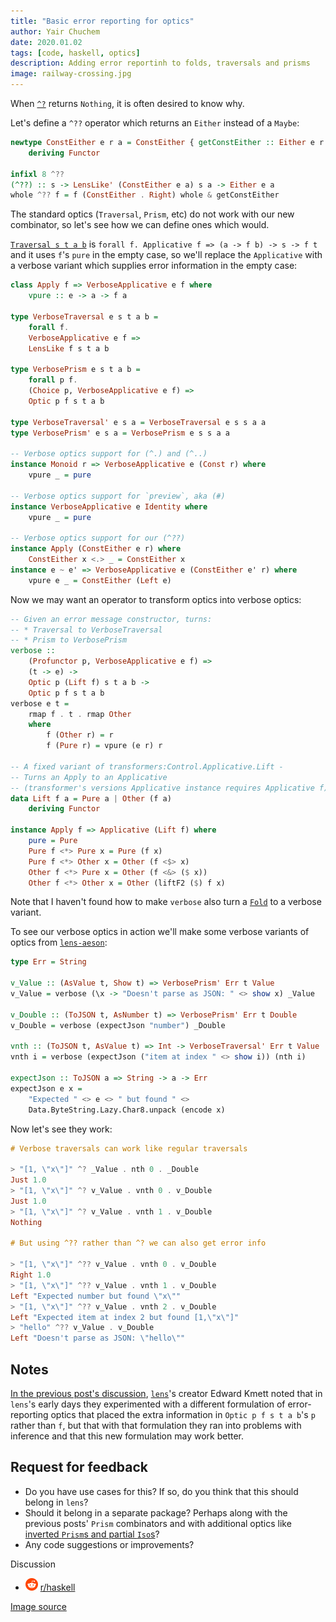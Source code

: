```yaml
---
title: "Basic error reporting for optics"
author: Yair Chuchem
date: 2020.01.02
tags: [code, haskell, optics]
description: Adding error reportinh to folds, traversals and prisms
image: railway-crossing.jpg
---
```


When [`^?`](http://hackage.haskell.org/package/lens-4.18.1/docs/Control-Lens-Fold.html#v:-94--63-) returns `Nothing`, it is often desired to know why.

Let's define a `^??` operator which returns an `Either` instead of a `Maybe`:

```Haskell
newtype ConstEither e r a = ConstEither { getConstEither :: Either e r }
    deriving Functor

infixl 8 ^??
(^??) :: s -> LensLike' (ConstEither e a) s a -> Either e a
whole ^?? f = f (ConstEither . Right) whole & getConstEither
```

The standard optics (`Traversal`, `Prism`, etc) do not work with our new combinator, so let's see how we can define ones which would.

[`Traversal s t a b`](http://hackage.haskell.org/package/lens-4.18.1/docs/Control-Lens-Traversal.html#v:Traversal) is `forall f. Applicative f => (a -> f b) -> s -> f t` and it uses `f`'s `pure` in the empty case, so we'll replace the `Applicative` with a verbose variant which supplies error information in the empty case:

```Haskell
class Apply f => VerboseApplicative e f where
    vpure :: e -> a -> f a

type VerboseTraversal e s t a b =
    forall f.
    VerboseApplicative e f =>
    LensLike f s t a b

type VerbosePrism e s t a b =
    forall p f.
    (Choice p, VerboseApplicative e f) =>
    Optic p f s t a b

type VerboseTraversal' e s a = VerboseTraversal e s s a a
type VerbosePrism' e s a = VerbosePrism e s s a a

-- Verbose optics support for (^.) and (^..)
instance Monoid r => VerboseApplicative e (Const r) where
    vpure _ = pure

-- Verbose optics support for `preview`, aka (#)
instance VerboseApplicative e Identity where
    vpure _ = pure

-- Verbose optics support for our (^??)
instance Apply (ConstEither e r) where
    ConstEither x <.> _ = ConstEither x
instance e ~ e' => VerboseApplicative e (ConstEither e' r) where
    vpure e _ = ConstEither (Left e)
```

Now we may want an operator to transform optics into verbose optics:

```Haskell
-- Given an error message constructor, turns:
-- * Traversal to VerboseTraversal
-- * Prism to VerbosePrism
verbose ::
    (Profunctor p, VerboseApplicative e f) =>
    (t -> e) ->
    Optic p (Lift f) s t a b ->
    Optic p f s t a b
verbose e t =
    rmap f . t . rmap Other
    where
        f (Other r) = r
        f (Pure r) = vpure (e r) r

-- A fixed variant of transformers:Control.Applicative.Lift -
-- Turns an Apply to an Applicative
-- (transformer's versions Applicative instance requires Applicative f)
data Lift f a = Pure a | Other (f a)
    deriving Functor

instance Apply f => Applicative (Lift f) where
    pure = Pure
    Pure f <*> Pure x = Pure (f x)
    Pure f <*> Other x = Other (f <$> x)
    Other f <*> Pure x = Other (f <&> ($ x))
    Other f <*> Other x = Other (liftF2 ($) f x)
```

Note that I haven't found how to make `verbose` also turn a [`Fold`](http://hackage.haskell.org/package/lens-4.18.1/docs/Control-Lens-Fold.html#t:Fold) to a verbose variant.

To see our verbose optics in action we'll make some verbose variants of optics from [`lens-aeson`](https://hackage.haskell.org/package/lens-aeson/docs/Data-Aeson-Lens.html):

```Haskell
type Err = String

v_Value :: (AsValue t, Show t) => VerbosePrism' Err t Value
v_Value = verbose (\x -> "Doesn't parse as JSON: " <> show x) _Value

v_Double :: (ToJSON t, AsNumber t) => VerbosePrism' Err t Double
v_Double = verbose (expectJson "number") _Double

vnth :: (ToJSON t, AsValue t) => Int -> VerboseTraversal' Err t Value
vnth i = verbose (expectJson ("item at index " <> show i)) (nth i)

expectJson :: ToJSON a => String -> a -> Err
expectJson e x =
    "Expected " <> e <> " but found " <>
    Data.ByteString.Lazy.Char8.unpack (encode x)
```

Now let's see they work:

```Haskell
# Verbose traversals can work like regular traversals

> "[1, \"x\"]" ^? _Value . nth 0 . _Double
Just 1.0
> "[1, \"x\"]" ^? v_Value . vnth 0 . v_Double
Just 1.0
> "[1, \"x\"]" ^? v_Value . vnth 1 . v_Double
Nothing

# But using ^?? rather than ^? we can also get error info

> "[1, \"x\"]" ^?? v_Value . vnth 0 . v_Double
Right 1.0
> "[1, \"x\"]" ^?? v_Value . vnth 1 . v_Double
Left "Expected number but found \"x\""
> "[1, \"x\"]" ^?? v_Value . vnth 2 . v_Double
Left "Expected item at index 2 but found [1,\"x\"]"
> "hello" ^?? v_Value . v_Double
Left "Doesn't parse as JSON: \"hello\""
```

## Notes

[In the previous post's discussion](https://www.reddit.com/r/haskell/comments/eh4gpg/elegant_ast_parsing_and_building_with_prisms/fcl7dvv/), [`lens`](https://github.com/ekmett/lens)'s creator Edward Kmett noted that in `lens`'s early days they experimented with a different formulation of error-reporting optics that placed the extra information in `Optic p f s t a b`'s `p` rather than `f`, but that with that formulation they ran into problems with inference and that this new formulation may work better.

## Request for feedback

* Do you have use cases for this? If so, do you think that this should belong in `lens`?
* Should it belong in a separate package? Perhaps along with the previous posts' `Prism` combinators and with additional optics like [inverted `Prism`s and partial `Iso`s](https://github.com/ekmett/lens/issues/904)?
* Any code suggestions or improvements?

Discussion

* <img src="/images/reddit.svg" alt="reddit" style="width: 20px; display: inline;"/> [r/haskell](https://www.reddit.com/r/haskell/comments/ej15ar/basic_error_reporting_for_optics/)

[Image source](https://www.peakpx.com/637476/railway-line-train-railway-crossing-sky-no-people)
